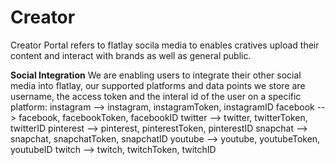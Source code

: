 <!-- TITLE: Creator Portal -->
<!-- SUBTITLE: Creator Social Media -->

# Creator
Creator Portal refers to flatlay socila media to enables cratives upload their content and interact with brands as well as general public.

**Social Integration**
We are enabling users to integrate their other social media into flatlay, our supported platforms and data points we store are username, the access token and the interal id of the user on a specific platform:
instagram   --> instagram, instagramToken,  instagramID
facebook    --> facebook,  facebookToken,   facebookID 
twitter        --> twitter,       twitterToken,       twitterID
pinterest    --> pinterest,   pinterestToken,   pinterestID
snapchat    --> snapchat,   snapchatToken,   snapchatID
youtube     --> youtube,    youtubeToken,    youtubeID
twitch         --> twitch,       twitchToken,        twitchID

